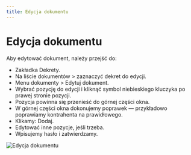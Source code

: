 ```yaml
---
title: Edycja dokumentu
---
```

# Edycja dokumentu

Aby edytować dokument, należy przejść do:

- Zakładka Dekrety.
- Na liście dokumentów > zaznaczyć dekret do edycji.
- Menu dokumenty > Edytuj dokument.
- Wybrać pozycję do edycji i kliknąć symbol niebieskiego kluczyka po prawej stronie pozycji.
- Pozycja powinna się przenieść do górnej części okna.
- W górnej części okna dokonujemy poprawek — przykładowo poprawiamy kontrahenta na prawidłowego.
- Klikamy: Dodaj.
- Edytować inne pozycje, jeśli trzeba.
- Wpisujemy hasło i zatwierdzamy.

![Edycja dokumentu](edycjadekretu.gif)